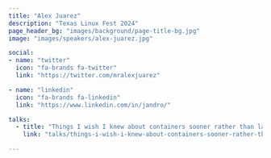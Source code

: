 ```yaml
---
title: "Alex Juarez"
description: "Texas Linux Fest 2024"
page_header_bg: "images/background/page-title-bg.jpg"
image: "images/speakers/alex-juarez.jpg"

social:
- name: "twitter"
  icon: "fa-brands fa-twitter"
  link: "https://twitter.com/mralexjuarez"

- name: "linkedin"
  icon: "fa-brands fa-linkedin"
  link: "https://www.linkedin.com/in/jandro/"

talks:
  - title: "Things I wish I knew about containers sooner rather than later."
    link: "talks/things-i-wish-i-knew-about-containers-sooner-rather-than-later/"

---
```


